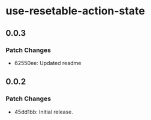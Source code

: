# use-resetable-action-state

## 0.0.3

### Patch Changes

- 62550ee: Updated readme

## 0.0.2

### Patch Changes

- 45dd1bb: Initial release.
